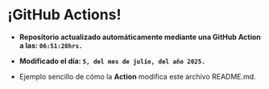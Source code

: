 # ¡GitHub Actions!
* **Repositorio actualizado automáticamente mediante una GitHub Action a las: `06:51:20hrs.`**
* **Modificado el día: `5, del mes de julio, del año 2025.`**

* Ejemplo sencillo de cómo la **Action** modifica este archivo README.md.
